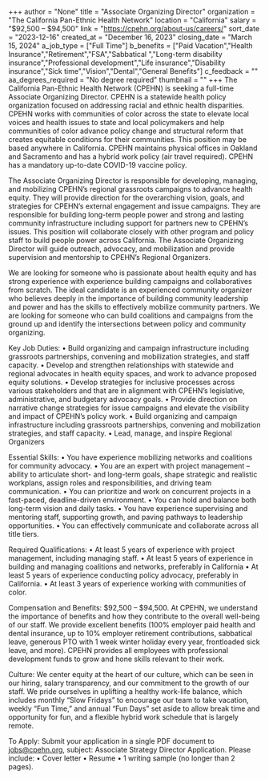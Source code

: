 +++
author = "None"
title = "Associate Organizing Director"
organization = "The California Pan-Ethnic Health Network"
location = "California"
salary = "$92,500  – $94,500"
link = "https://cpehn.org/about-us/careers/"
sort_date = "2023-12-16"
created_at = "December 16, 2023"
closing_date = "March 15, 2024"
a_job_type = ["Full Time"]
b_benefits = ["Paid Vacation","Health Insurance","Retirement","FSA","Sabbatical ","Long-term disability insurance","Professional development","Life insurance","Disability insurance","Sick time","Vision","Dental","General Benefits"]
c_feedback = ""
aa_degrees_required = "No degree required"
thumbnail = ""
+++
The California Pan-Ethnic Health Network (CPEHN) is seeking a full-time Associate Organizing Director. CPEHN is a statewide health policy organization focused on addressing racial and ethnic health disparities. CPEHN works with communities of color across the state to elevate local voices and health issues to state and local policymakers and help communities of color advance policy change and structural reform that creates equitable conditions for their communities. This position may be based anywhere in California. CPEHN maintains physical offices in Oakland and Sacramento and has a hybrid work policy (air travel required). CPEHN has a mandatory up-to-date COVID-19 vaccine policy. 

The Associate Organizing Director is responsible for developing, managing, and mobilizing CPEHN’s regional grassroots campaigns to advance health equity. They will provide direction for the overarching vision, goals, and strategies for CPEHN’s external engagement and issue campaigns. They are responsible for building long-term people power and strong and lasting community infrastructure including support for partners new to CPEHN’s issues. This position will collaborate closely with other program and policy staff to build people power across California. The Associate Organizing Director will guide outreach, advocacy, and mobilization and provide supervision and mentorship to CPEHN’s Regional Organizers. 

We are looking for someone who is passionate about health equity and has strong experience with experience building campaigns and collaboratives from scratch. The ideal candidate is an experienced community organizer who believes deeply in the importance of building community leadership and power and has the skills to effectively mobilize community partners. We are looking for someone who can build coalitions and campaigns from the ground up and identify the intersections between policy and community organizing. 

Key Job Duties:
• Build organizing and campaign infrastructure including grassroots partnerships, convening and mobilization strategies, and staff capacity.
• Develop and strengthen relationships with statewide and regional advocates in health equity spaces, and work to advance proposed equity solutions.
• Develop strategies for inclusive processes across various stakeholders and that are in alignment with CPEHN’s legislative, administrative, and budgetary advocacy goals. 
• Provide direction on narrative change strategies for issue campaigns and elevate the visibility and impact of CPEHN’s policy work.
• Build organizing and campaign infrastructure including grassroots partnerships, convening and mobilization strategies, and staff capacity.
• Lead, manage, and inspire Regional Organizers

Essential Skills:
• You have experience mobilizing networks and coalitions for community advocacy.
• You are an expert with project management – ability to articulate short- and long-term goals, shape strategic and realistic workplans, assign roles and responsibilities, and driving team communication.
• You can prioritize and work on concurrent projects in a fast-paced, deadline-driven environment.
• You can hold and balance both long-term vision and daily tasks.
• You have experience supervising and mentoring staff, supporting growth, and paving pathways to leadership opportunities.
• You can effectively communicate and collaborate across all title tiers.

Required Qualifications:
• At least 5 years of experience with project management, including managing staff.
• At least 5 years of experience in building and managing coalitions and networks, preferably in California
• At least 5 years of experience conducting policy advocacy, preferably in California.
• At least 3 years of experience working with communities of color.

Compensation and Benefits:
$92,500 – $94,500. At CPEHN, we understand the importance of benefits and how they contribute to the overall well-being of our staff. We provide excellent benefits (100% employer paid health and dental insurance, up to 10% employer retirement contributions, sabbatical leave, generous PTO with 1 week winter holiday every year, frontloaded sick leave, and more). CPEHN provides all employees with professional development funds to grow and hone skills relevant to their work.

Culture:
We center equity at the heart of our culture, which can be seen in our hiring, salary transparency, and our commitment to the growth of our staff. We pride ourselves in uplifting a healthy work-life balance, which includes monthly “Slow Fridays” to encourage our team to take vacation, weekly “Fun Time,” and annual “Fun Days” set aside to allow break time and opportunity for fun, and a flexible hybrid work schedule that is largely remote.

To Apply:
Submit your application in a single PDF document to jobs@cpehn.org, subject: Associate Strategy Director Application. Please include:
• Cover letter
• Resume
• 1 writing sample (no longer than 2 pages).

